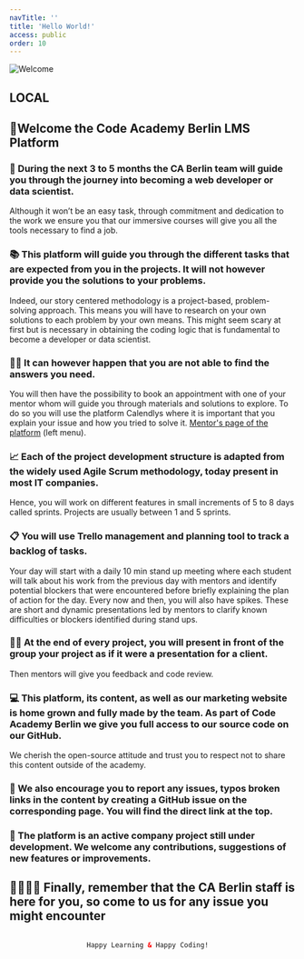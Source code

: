 ```yaml
---
navTitle: ''
title: 'Hello World!'
access: public
order: 10
---
```


![Welcome](staticAsset/linkedin-header.png)

## LOCAL
## 🌄Welcome the Code Academy Berlin LMS Platform

### 🧭 During the next 3 to 5 months the CA Berlin team will guide you through the journey into becoming a web developer or data scientist.
Although it won’t be an easy task, through commitment and dedication to the work we ensure you that our immersive courses will give you all the tools necessary to find a job.

### 📚 This platform will guide you through the different tasks that are expected from you in the projects. It will not however provide you the solutions to your problems.
Indeed, our story centered methodology is a project-based, problem-solving approach. This means you will have to research on your own solutions to each problem by your own means.
This might seem scary at first but is necessary in obtaining the coding logic that is fundamental to become a developer or data scientist.

### 👩‍🏫 It can however happen that you are not able to find the answers you need.
You will then have the possibility to book an appointment with one of your mentor whom will guide you through materials and solutions to explore.
To do so you will use the platform Calendlys where it is important that you explain your issue and how you tried to solve it.
[Mentor's page of the platform](./mentors) (left menu).

### 📈 Each of the project development structure is adapted from the widely used Agile Scrum methodology, today present in most IT companies.
Hence, you will work on different features in small increments of 5 to 8 days called sprints. Projects are usually between 1 and 5 sprints.

### 📋 You will use Trello management and planning tool to track a backlog of tasks.
Your day will start with a daily 10 min stand up meeting where each student will talk about his work from the previous day with mentors and identify potential blockers that were encountered before briefly explaining the plan of action for the day.
Every now and then, you will also have spikes. These are short and dynamic presentations led by mentors to clarify known difficulties or blockers identified during stand ups.

### 🏋️‍♂️ At the end of every project, you will present in front of the group your project as if it were a presentation for a client.
Then mentors will give you feedback and code review.

### 💻 This platform, its content, as well as our marketing website is home grown and fully made by the team. As part of Code Academy Berlin we give you full access to our source code on our GitHub.
We cherish the open-source attitude and trust you to respect not to share this content outside of the academy.

### 📢 We also encourage you to report any issues, typos broken links in the content by creating a GitHub issue on the corresponding page. You will find the direct link at the top.

### 🚧 The platform is an active company project still under development. We welcome any contributions, suggestions of new features or improvements.

## 👨‍👩‍👧‍👦 Finally, remember that the CA Berlin staff is here for you, so come to us for any issue you might encounter

```html

                   Happy Learning & Happy Coding!

```
